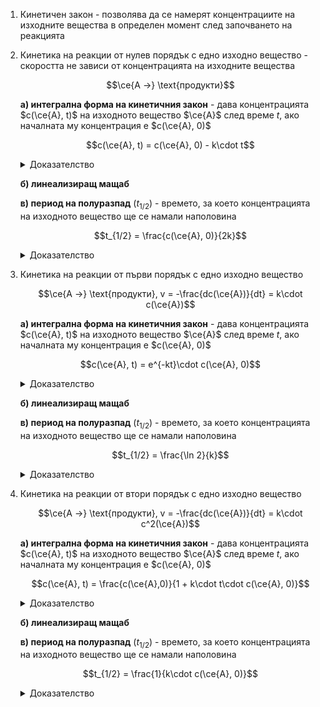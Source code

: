 1. Кинетичен закон - позволява да се намерят концентрациите на изходните вещества в определен момент след започването на реакцията
2. Кинетика на реакции от нулев порядък с едно изходно вещество - скоростта не зависи от концентрацията на изходните вещества
	
	$$\ce{A ->} \text{продукти}$$
	
	**а) интегрална форма на кинетичния закон** - дава концентрацията $c(\ce{A}, t)$ на изходното вещество $\ce{A}$ след време $t$, ако началната му концентрация е $c(\ce{A}, 0)$
	
	$$c(\ce{A}, t) = c(\ce{A}, 0) - k\cdot t$$
	
	<details>
	<summary>Доказателство</summary>
	
	$$v = − \frac{dc(A)}{dt} = k \implies \int_0^t dc(\ce{A}) = -\int_0^t k\, dt$$
	
	$$c(\ce{A})|_0^t - (kt|_0^t) \implies c(\ce{A}, t) - c(\ce{A}, 0) = -kt$$
	
	</details>
	
	**б) линеализиращ мащаб**
	
	**в) период на полуразпад** ($t_{1/2}$) - времето, за което концентрацията на изходното вещество ще се намали наполовина
	
	$$t_{1/2} = \frac{c(\ce{A}, 0)}{2k}$$
	
	<details>
	<summary>Доказателство</summary>
	
	$$\frac{c(\ce{A}, 0)}{2} = c(\ce{A}, 0) - kt \implies -kt = - \frac{c(\ce{A}, 0)}{2} \implies t = \frac{c(\ce{A}, 0)}{2k}$$
	
	</details>
	

3. Кинетика на реакции от първи порядък с едно изходно вещество 
	
	$$\ce{A ->} \text{продукти}, v = -\frac{dc(\ce{A})}{dt} = k\cdot c(\ce{A})$$
	
	**а) интегрална форма на кинетичния закон** - дава концентрацията $c(\ce{A}, t)$ на изходното вещество $\ce{A}$ след време $t$, ако началната му концентрация е $c(\ce{A}, 0)$
	
	$$c(\ce{A}, t) = e^{-kt}\cdot c(\ce{A}, 0)$$
	
	<details>
	<summary>Доказателство</summary>
	
	$$v = -\frac{dc(\ce{A})}{dt} = k\cdot c(\ce{A}) \implies \int_0^t \frac{1}{c(\ce{A})}dc(\ce{A}) = -\int_0^t k\, dt$$
	
	$$\ln (c(\ce{A}))\Big|_0^t = -kt \implies \ln(c(\ce{A}, t)) - \ln(c(\ce{A}, 0)) = -kt$$
	
	$$\ln(c(\ce{A}, t)) = \ln(c(\ce{A}, 0)) - kt \implies c(\ce{A}, t) = e^{-kt}\cdot c(\ce{A}, 0)$$
	
	</details>
	
	**б) линеализиращ мащаб**
	
	**в) период на полуразпад** ($t_{1/2}$) - времето, за което концентрацията на изходното вещество ще се намали наполовина
	
	$$t_{1/2} = \frac{\ln 2}{k}$$
	
	<details>
	<summary>Доказателство</summary>
	
	$$\frac{c(\ce{A},0)}{2} = e^{-kt}\cdot c(\ce{A},0) \implies e^{-kt} = \frac{1}{2}$$
	
	$$-kt = \ln \frac{1}{2} \implies -kt = -\ln 2 \implies t = \frac{\ln 2}{k}$$
	
	</details>

4. Кинетика на реакции от втори порядък с едно изходно вещество 
	
	$$\ce{A ->} \text{продукти}, v = -\frac{dc(\ce{A})}{dt} = k\cdot c^2(\ce{A})$$
	
	**а) интегрална форма на кинетичния закон** - дава концентрацията $c(\ce{A}, t)$ на изходното вещество $\ce{A}$ след време $t$, ако началната му концентрация е $c(\ce{A}, 0)$
	
	$$c(\ce{A}, t) = \frac{c(\ce{A},0)}{1 + k\cdot t\cdot c(\ce{A}, 0)}$$
	
	<details>
	<summary>Доказателство</summary>
	
	$$v = -\frac{dc(\ce{A})}{dt} = k\cdot c^2(\ce{A}) \implies \int_0^t \frac{1}{c^2(\ce{A})}dc(\ce{A}) = -\int_0^t k\, dt$$
	
	$$\left(-\frac{1}{c(\ce{A})}\right)\Big|_0^t = -kt\implies -\frac{1}{c(\ce{A},t)}+\frac{1}{c(\ce{A},0)} = -kt \implies -c(\ce{A},0) + c(\ce{A},t) = -kt\cdot c(\ce{A},t)c(\ce{A},0)$$
	
	$$c(\ce{A},t)+kt\cdot c(\ce{A},t)c(\ce{A},0) = c(\ce{A},0) \implies c(\ce{A},t)(1+kt\cdot c(\ce{A},0)) = c(\ce{A},0) \implies c(\ce{A}, t) = \frac{c(\ce{A},0)}{1 + k\cdot t\cdot c(\ce{A}, 0)}$$
	
	</details>
	
	**б) линеализиращ мащаб**
	
	**в) период на полуразпад** ($t_{1/2}$) - времето, за което концентрацията на изходното вещество ще се намали наполовина
	
	$$t_{1/2} = \frac{1}{k\cdot c(\ce{A}, 0)}$$
	
	<details>
	<summary>Доказателство</summary>
	
	$$\frac{c(\ce{A}, 0)}{2} = \frac{c(\ce{A},0)}{1 + k\cdot t\cdot c(\ce{A}, 0)} \implies 1 + k\cdot t\cdot c(\ce{A}, 0) = 2 \implies k\cdot t\cdot c(\ce{A}, 0) = 1 \implies t = \frac{1}{k\cdot c(\ce{A}, 0)}$$
	
	</details>